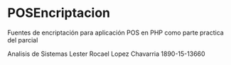 # POSEncriptacion
Fuentes de encriptación para aplicación POS en PHP como parte practica del parcial

Analisis de Sistemas
Lester Rocael Lopez Chavarria
1890-15-13660
